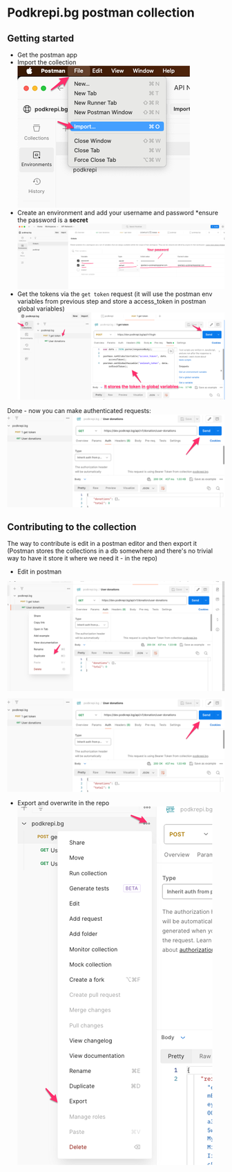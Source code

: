 # Podkrepi.bg postman collection

## Getting started

- Get the postman app 
- Import the collection ![import image missing](./import.png)
- Create an environment and add your username and password *ensure the password is a **secret** ![create an environment image missing](./env_demo.png)
- Get the tokens via the `get token` request (it will use the postman env variables from previous step and store a access_token in postman global variables) ![authenticate image missing](./get_tokens.png)

Done - now you can make authenticated requests: ![example for authenticated request](./user_donations_example.png)

## Contributing to the collection

The way to contribute is edit in a postman editor and then export it (Postman stores the collections in a db somewhere and there's no trivial way to have it store it where we need it - in the repo)

- Edit in postman 

![add new image missing](./add_new_via_duplicate.png)

![edit](./user_donations_example.png)

- Export and overwrite in the repo
![export overwrite](./export.png)
